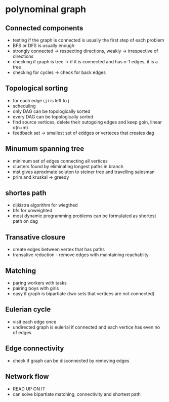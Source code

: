 # polynominal graph 

## Connected components

- testing if the graph is connected is usually the first step of each problem
- BFS or DFS is usually enough
- strongly connected -> respecting directions, weakly -> irrespective of directions
- checking if graph is tree -> if it is connected and has n-1 edges, it is a tree
- checking for cycles -> check for back edges

## Topological sorting

- for each edge i,j i is left to j
- scheduling
- only DAG can be topologically sorted
- every DAG can be topologically sorted
- find source vertices, delete their outogoing edges and keep goin, linear o(n+m)
- feedback set -> smallest set of eddges or verteces that creates dag

## Minumum spanning tree

- minimum set of edges connecting all vertices
- clusters found by eliminating longest paths in branch
- mst gives aproximate soluton to steiner tree and travelling salesman
- prim and kruskal -> greedy

## shortes path

- dijkistra algorithm for wiegthed
- bfs for unweighted
- most dynamic programming problems can be formulated as shortest path on dag


## Transative closure

- create edges between vertex that has paths
- transative reduction - remove edges with maintaining reachablity

## Matching

- paring workers with tasks
- pairing boys with girls
- easy if graph is bipartiate (two sets that vertices are not connected)

## Eulerian cycle

- visit each edge once
- undirected graph is eulerial if connected and each vertice has even no of edges

## Edge connectivity 

- check if graph can be disconnected by removing edges

## Network flow

- READ UP ON IT
- can solve bipartiate matching, connectivity and shortest path

